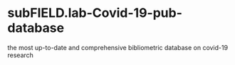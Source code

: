 # subFIELD.lab-Covid-19-pub-database
the most up-to-date and  comprehensive bibliometric database on covid-19 research
